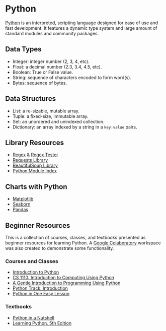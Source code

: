# Python
[Python](https://www.python.org/) is an interpreted, scripting language designed for ease of use and fast development. It features a dynamic type system and large amount of standard modules and community packages.
## Data Types
* Integer: integer number (2, 3, 4, etc).
* Float: a decimal number (2.3, 3.4, 4.5, etc).
* Boolean: True or False value.
* String: sequence of characters encoded to form word(s).
* Bytes: sequence of bytes.
## Data Structures
* List: a re-sizable, mutable array.
* Tuple: a fixed-size, immutable array.
* Set: an unordered and unindexed collection.
* Dictionary: an array indexed by a string in a `key:value` pairs.
## Library Resources
* [Regex](https://docs.python.org/3/howto/regex.html) & [Regex Tester](https://regex101.com/)
* [Requests Library](https://requests.readthedocs.io/en/latest/)
* [BeautifulSoup Library](https://www.crummy.com/software/BeautifulSoup/bs4/doc/)
* [Python Module Index](https://docs.python.org/3/py-modindex.html)
## Charts with Python
* [Matplotlib](https://matplotlib.org/)
* [Seaborn](https://seaborn.pydata.org/)
* [Pandas](https://pandas.pydata.org/)
## Beginner Resources
This is a collection of courses, classes, and textbooks presented as beginner resources for learning Python. A [Google Colaboratory](https://colab.research.google.com/github/odu-cs432-websci/public/blob/main/432_Python.ipynb) workspace was also created to demonstrate some functionality.
### Courses and Classes
* [Introduction to Python](http://introtopython.org/)
* [CS 1110: Introduction to Computing Using Python](https://www.cs.cornell.edu/courses/cs1110/2012fa/)
* [A Gentle Introduction to Programming Using Python](http://ocw.mit.edu/courses/electrical-engineering-and-computer-science/6-189-a-gentle-introduction-to-programming-using-python-january-iap-2011/lectures/)
* [Python Track: Introduction](http://courses.cms.caltech.edu/cs11/material/python/index.html)
* [Python in One Easy Lesson](http://www-cs-faculty.stanford.edu/~nick/python-in-one-easy-lesson/)
### Textbooks
* [Python in a Nutshell](https://www.oreilly.com/library/view/python-in-a/0596001886/)
* [Learning Python, 5th Edition](https://www.oreilly.com/library/view/learning-python-5th/9781449355722/)
